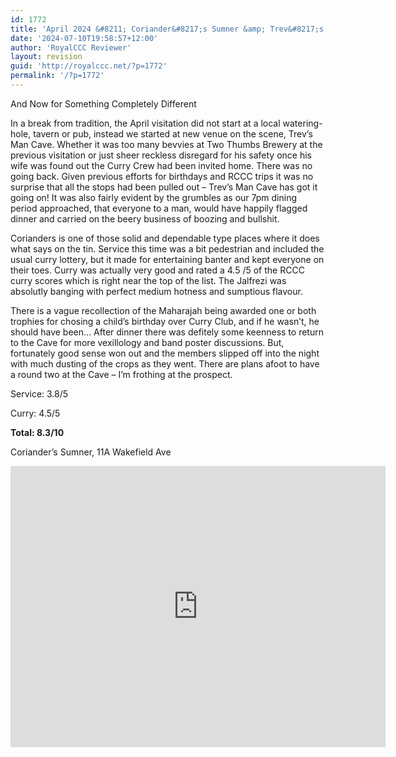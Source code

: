```yaml
---
id: 1772
title: 'April 2024 &#8211; Coriander&#8217;s Sumner &amp; Trev&#8217;s Man Cave'
date: '2024-07-10T19:58:57+12:00'
author: 'RoyalCCC Reviewer'
layout: revision
guid: 'http://royalccc.net/?p=1772'
permalink: '/?p=1772'
---
```


And Now for Something Completely Different

In a break from tradition, the April visitation did not start at a local watering-hole, tavern or pub, instead we started at new venue on the scene, Trev’s Man Cave. Whether it was too many bevvies at Two Thumbs Brewery at the previous visitation or just sheer reckless disregard for his safety once his wife was found out the Curry Crew had been invited home. There was no going back. Given previous efforts for birthdays and RCCC trips it was no surprise that all the stops had been pulled out – Trev’s Man Cave has got it going on! It was also fairly evident by the grumbles as our 7pm dining period approached, that everyone to a man, would have happily flagged dinner and carried on the beery business of boozing and bullshit.

Corianders is one of those solid and dependable type places where it does what says on the tin. Service this time was a bit pedestrian and included the usual curry lottery, but it made for entertaining banter and kept everyone on their toes. Curry was actually very good and rated a 4.5 /5 of the RCCC curry scores which is right near the top of the list. The Jalfrezi was absolutly banging with perfect medium hotness and sumptious flavour.

There is a vague recollection of the Maharajah being awarded one or both trophies for chosing a child’s birthday over Curry Club, and if he wasn’t, he should have been… After dinner there was defitely some keenness to return to the Cave for more vexillology and band poster discussions. But, fortunately good sense won out and the members slipped off into the night with much dusting of the crops as they went. There are plans afoot to have a round two at the Cave – I’m frothing at the prospect.

Service: 3.8/5

Curry: 4.5/5

**Total: 8.3/10**

Coriander’s Sumner, 11A Wakefield Ave

<iframe allowfullscreen="" height="450" loading="lazy" referrerpolicy="no-referrer-when-downgrade" src="https://www.google.com/maps/embed?pb=!1m14!1m8!1m3!1d11563.200112233115!2d172.759201!3d-43.5690498!3m2!1i1024!2i768!4f13.1!3m3!1m2!1s0x6d3228230123c031%3A0xa2ca04a4049c2acf!2sCoriander's%20Sumner!5e0!3m2!1sen!2snz!4v1720068136632!5m2!1sen!2snz" style="border:0;" width="600"></iframe>